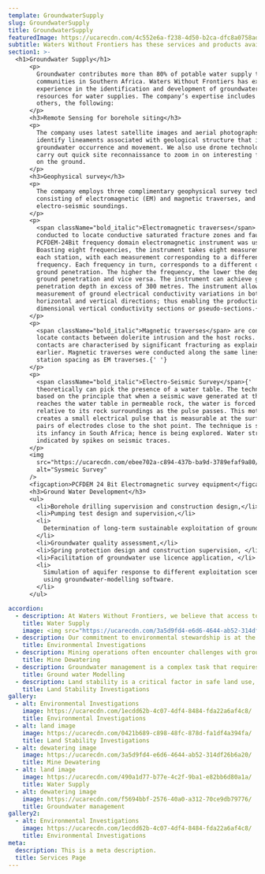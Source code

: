 ```yaml
---
template: GroundwaterSupply
slug: GroundwaterSupply
title: GroundwaterSupply
featuredImage: https://ucarecdn.com/4c552e6a-f238-4d50-b2ca-dfc8a0758ad9/
subtitle: Waters Without Frontiers has these services and products available
section1: >-
  <h1>Groundwater Supply</h1>
      <p>
        Groundwater contributes more than 80% of potable water supply to rural
        communities in Southern Africa. Waters Without Frontiers has extensive
        experience in the identification and development of groundwater
        resources for water supplies. The company’s expertise includes among
        others, the following:
      </p>
      <h3>Remote Sensing for borehole siting</h3>
      <p>
        The company uses latest satellite images and aerial photographs to
        identify lineaments associated with geological structure that influence
        groundwater occurrence and movement. We also use drone technology to
        carry out quick site reconnaissance to zoom in on interesting features
        on the ground.
      </p>
      <h3>Geophysical survey</h3>
      <p>
        The company employs three complimentary geophysical survey techniques,
        consisting of electromagnetic (EM) and magnetic traverses, and
        electro-seismic soundings.
      </p>
      <p>
        <span className="bold_italic">Electromagnetic traverses</span> are
        conducted to locate conductive saturated fracture zones and faults. A
        PCFDEM-24Bit frequency domain electromagnetic instrument was used.
        Boasting eight frequencies, the instrument takes eight measurements at
        each station, with each measurement corresponding to a different
        frequency. Each frequency in turn, corresponds to a different depth of
        ground penetration. The higher the frequency, the lower the depth of
        ground penetration and vice versa. The instrument can achieve ground
        penetration depth in excess of 300 metres. The instrument allows for the
        measurement of ground electrical conductivity variations in both the
        horizontal and vertical directions; thus enabling the production of two
        dimensional vertical conductivity sections or pseudo-sections.{' '}
      </p>
      <p>
        <span className="bold_italic">Magnetic traverses</span> are conducted to
        locate contacts between dolerite intrusion and the host rocks. These
        contacts are characterised by significant fracturing as explained
        earlier. Magnetic traverses were conducted along the same lines and
        station spacing as EM traverses.{' '}
      </p>
      <p>
        <span className="bold_italic">Electro-Seismic Survey</span>{' '}
        theoretically can pick the presence of a water table. The technique is
        based on the principle that when a seismic wave generated at the surface
        reaches the water table in permeable rock, the water is forced to move
        relative to its rock surroundings as the pulse passes. This motion
        creates a small electrical pulse that is measurable at the surface by
        pairs of electrodes close to the shot point. The technique is still at
        its infancy in South Africa; hence is being explored. Water strikes are
        indicated by spikes on seismic traces.
      </p>
      <img
        src="https://ucarecdn.com/ebee702a-c894-437b-ba9d-3789efaf9a80/water2.png"
        alt="Sysmeic Survey"
      />
      <figcaption>PCFDEM 24 Bit Electromagnetic survey equipment</figcaption>
      <h3>Ground Water Development</h3>
      <ul>
        <li>Borehole drilling supervision and construction design,</li>
        <li>Pumping test design and supervision,</li>
        <li>
          Determination of long-term sustainable exploitation of groundwater,
        </li>
        <li>Groundwater quality assessment,</li>
        <li>Spring protection design and construction supervision, </li>
        <li>Facilitation of groundwater use licence application, </li>
        <li>
          Simulation of aquifer response to different exploitation scenarios
          using groundwater-modelling software.
        </li>
      </ul>

accordion:
  - description: At Waters Without Frontiers, we believe that access to clean and safe water is a fundamental right. Our team works tirelessly to identify new water sources and improve existing supply systems. We employ cutting-edge technology and innovative strategies to ensure the water we provide meets the highest standards of safety and cleanliness.
    title: Water Supply
    image: <img src="https://ucarecdn.com/3a5d9fd4-e6d6-4644-ab52-314df26b6a20/" alt="Alt image"/>
  - description: Our commitment to environmental stewardship is at the heart of what we do. We conduct thorough investigations into the health of aquatic ecosystems, monitor changes in water quality, and study the effects of pollution. Our findings guide our efforts to mitigate environmental impact and promote sustainable practices.
    title: Environmental Investigations
  - description: Mining operations often encounter challenges with groundwater. At Waters Without Frontiers, we specialize in managing these challenges. Our team designs and implements effective dewatering systems to control groundwater, ensuring the safety and efficiency of mining activities.
    title: Mine Dewatering
  - description: Groundwater management is a complex task that requires precise prediction and monitoring. We use advanced mathematical models to simulate groundwater flow and distribution. These models help us understand aquifer systems, manage water resources effectively, and devise solutions for groundwater contamination problems.
    title: Ground water Modelling
  - description: Land stability is a critical factor in safe land use, especially in areas where water may pose a risk. Our team conducts comprehensive investigations into soil properties and geological hazards. The insights we gain from these investigations enable us to evaluate the risk of landslides and other hazards, ensuring the safety of communities and the environment.
    title: Land Stability Investigations
gallery:
  - alt: Environmental Investigations
    image: https://ucarecdn.com/1ecdd62b-4c07-4df4-8484-fda22a6af4c8/
    title: Environmental Investigations
  - alt: land image
    image: https://ucarecdn.com/0421b689-c898-48fc-878d-fa1df4a394fa/
    title: Land Stability Investigations
  - alt: dewatering image
    image: https://ucarecdn.com/3a5d9fd4-e6d6-4644-ab52-314df26b6a20/
    title: Mine Dewatering
  - alt: land image
    image: https://ucarecdn.com/490a1d77-b77e-4c2f-9ba1-e82bb6d80a1a/
    title: Water Supply
  - alt: dewatering image
    image: https://ucarecdn.com/f5694bbf-2576-40a0-a312-70ce9db79776/
    title: Groundwater management
gallery2:
  - alt: Environmental Investigations
    image: https://ucarecdn.com/1ecdd62b-4c07-4df4-8484-fda22a6af4c8/
    title: Environmental Investigations
meta:
  description: This is a meta description.
  title: Services Page
---
```

